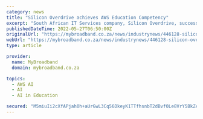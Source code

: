 ```yaml
---
category: news
title: "Silicon Overdrive achieves AWS Education Competency"
excerpt: "South African IT Services company, Silicon Overdrive, successfully achieved its Amazon Web Services (AWS) Education Competency status. Click here to learn how Silicon Overdrive helped educational ..."
publishedDateTime: 2022-05-27T06:50:00Z
originalUrl: "https://mybroadband.co.za/news/industrynews/446128-silicon-overdrive-achieves-aws-education-competency.html"
webUrl: "https://mybroadband.co.za/news/industrynews/446128-silicon-overdrive-achieves-aws-education-competency.html"
type: article

provider:
  name: MyBroadband
  domain: mybroadband.co.za

topics:
  - AWS AI
  - AI
  - AI in Education

secured: "M5miuIi2cXfAPjah0h+aUrGwL3Cq56DkeyK1TTfhsnbT2dBvf0Le8VrY5BkZeOuq4yLApFbpzL+ijrHZZHR4PVmpm+NFX89NWQgGEE9O773RJWPwN5RYDtYg39A5eegAm517ZV3TIKd7XUmaEylEbFtMSKbKdoKIrrmA/WM/0UL8TX1BENc86oZEQCQSEXYDLahPTyFL6esoXkAX5vxsNaXzBSl7JqoBwF+6wdp8cjpeGHQIXtxcB7suVvX78G0zbYQ7Vn8WVN+ChQImb+b28ZyrFXlFEGW2Jot/tojXKAEO0sPwqn0MoxWCxoVlOmVgEomUL3Hm1T8oFMtz5vckt9m67UwXcnHXbmflNSgTZR8=;/MZbEyPjdm+bMGExN1noNg=="
---
```


